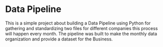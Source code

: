 # Data Pipeline  

This is a simple project about building a Data Pipeline using Python for gathering and standardizing two files for different companies this process will happen every month. 
The pipeline was built to make the monthly data organization and provide a dataset for the Business. 
